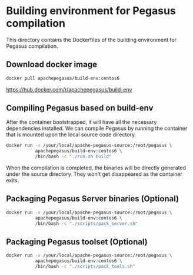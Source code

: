 # Building environment for Pegasus compilation

This directory contains the Dockerfiles of the building environment for Pegasus compilation.

## Download docker image

```sh
docker pull apachepegasus/build-env:centos6
```

https://hub.docker.com/r/apachepegasus/build-env

## Compiling Pegasus based on build-env

After the container bootstrapped, it will have all the necessary dependencies installed. We can compile Pegasus by running the container that is mounted upon the local source code directory.

```sh
docker run -v /your/local/apache-pegasus-source:/root/pegasus \
           apachepegasus/build-env:centos6 \
           /bin/bash -c "./run.sh build"
```

When the compilation is completed, the binaries will be directly generated under the source directory. They won't get disappeared as the container exits.

## Packaging Pegasus Server binaries (Optional)

```sh
docker run -v /your/local/apache-pegasus-source:/root/pegasus \
           apachepegasus/build-env:centos6 \
           /bin/bash -c "./scripts/pack_server.sh"
```

## Packaging Pegasus toolset (Optional)

```sh
docker run -v /your/local/apache-pegasus-source:/root/pegasus \
           apachepegasus/build-env:centos6 \
           /bin/bash -c "./scripts/pack_tools.sh"
```
